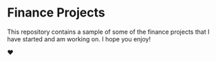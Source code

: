 # Finance Projects

This repository contains a sample of some of the finance projects that I have started and am working on. I hope you enjoy!

:heart:
